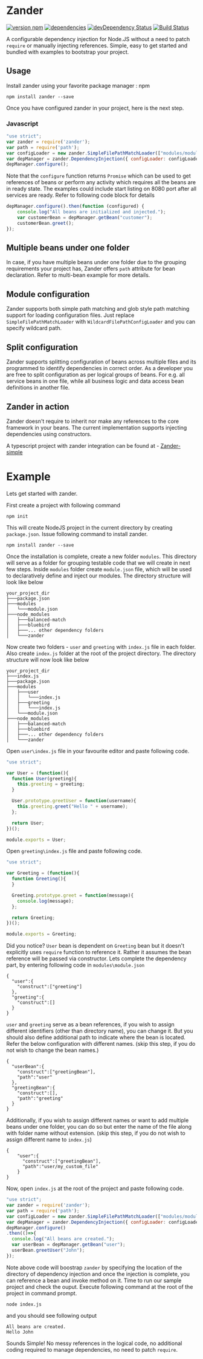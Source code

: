 # Zander


[![version npm](https://img.shields.io/npm/v/zander.svg?style=flat-square)](https://www.npmjs.com/package/zander)
[![dependencies](https://img.shields.io/david/carbonrider/zander.svg?style=flat-square)](https://david-dm.org/carbonrider/zander)
[![devDependency Status](https://david-dm.org/carbonrider/zander/dev-status.svg)](https://david-dm.org/carbonrider/zander#info=devDependencies)
[![Build Status](https://travis-ci.org/carbonrider/zander.svg?branch=master)](https://travis-ci.org/carbonrider/zander)

A configurable dependency injection for Node.JS without a need to patch `require` or manually injecting references.
Simple, easy to get started and bundled with examples to bootstrap your project.

## Usage
Install zander using your favorite package manager : npm

```
npm install zander --save
```

Once you have configured zander in your project, here is the next step.

### Javascript

```javascript
"use strict";
var zander = require('zander');
var path = require('path');
var configLoader = new zander.SimpleFilePathMatchLoader(["modules/module.json"]);
var depManager = zander.DependencyInjection({ configLoader: configLoader, modulePath: path.join(__dirname, 'modules') });
depManager.configure();
```

Note that the `configure` function returns `Promise` which can be used to get references of beans or perform any activity
which requires all the beans are in ready state. The examples could include start listing on 8080 port after all services
are ready. Refer to following code block for details

```javascript
depManager.configure().then(function (configured) {
    console.log("All beans are initialized and injected.");
    var customerBean = depManager.getBean("customer");
    customerBean.greet();
});
```

## Multiple beans under one folder
In case, if you have multiple beans under one folder due to the grouping requirements your project has, Zander offers `path`
attribute for bean declaration. Refer to multi-bean example for more details.

## Module configuration

Zander supports both simple path matching and glob style path matching support for loading configuration files.
Just replace `SimpleFilePathMatchLoader` with `WildcardFilePathConfigLoader` and you can specify wildcard path.

## Split configuration

Zander supports splitting configuration of beans across multiple files and its programmed to identify dependencies
in correct order. As a developer you are free to split configuration as per logical groups of beans. For e.g. all
service beans in one file, while all business logic and data access bean definitions in another file.

## Zander in action

Zander doesn't require to inherit nor make any references to the core framework in your beans. The current implementation
supports injecting dependencies using constructors.

A typescript project with zander integration can be found at - [Zander-simple](https://github.com/carbonrider/zander-simple)

# Example
Lets get started with zander.

First create a project with following command

```
npm init
```

This will create NodeJS project in the current directory by creating `package.json`. Issue following command to install zander.

```
npm install zander --save
```

Once the installation is complete, create a new folder `modules`. This directory will serve as a folder for grouping testable code
that we will create in next few steps. Inside `modules` folder create `module.json` file, which will be used to declaratively
define and inject our modules. The directory structure will look like below

```
your_project_dir
├───package.json
├───modules
│   └───module.json
├───node_modules
│   ├───balanced-match
│   ├───bluebird
│   ├───... other dependency folders
│   └───zander
```

Now create two folders - `user` and `greeting` with `index.js` file in each folder. Also create `index.js` folder at the root of
the project directory. The directory structure will now look like below
```
your_project_dir
├───index.js
├───package.json
├───modules
│   ├───user
│   │   └───index.js
│   ├───greeting
│   │   └───index.js
│   └───module.json
├───node_modules
│   ├───balanced-match
│   ├───bluebird
│   ├───... other dependency folders
│   └───zander
```

Open `user\index.js` file in your favourite editor and paste following code.

```javascript
"use strict";

var User = (function(){
  function User(greeting){
    this.greeting = greeting;
  }

  User.prototype.greetUser = function(username){
    this.greeting.greet("Hello " + username);
  };

  return User;
})();

module.exports = User;
```

Open `greeting\index.js` file and paste following code.

```javascript
"use strict";

var Greeting = (function(){
  function Greeting(){
  }

  Greeting.prototype.greet = function(message){
    console.log(message);
  };

  return Greeting;
})();

module.exports = Greeting;
```

Did you notice? `User` bean is dependent on `Greeting` bean but it doesn't explicitly uses `require` function to reference it.
Rather it assumes the bean reference will be passed via constructor. Lets complete the dependency part, by entering following code
in `modules\module.json`

```
{
  "user":{
    "construct":["greeting"]
  },
  "greeting":{
    "construct":[]
  }
}
```

`user` and `greeting` serve as a bean references, if you wish to assign different identifiers (other than directory name), you can
change it. But you should also define additional path to indicate where the bean is located. Refer the below configuration with
different names. (skip this step, if you do not wish to change the bean names.)
```
{
  "userBean":{
    "construct":["greetingBean"],
    "path":"user"
  },
  "greetingBean":{
    "construct":[],
    "path":"greeting"
  }
}
```
Additionally, if you wish to assign different names or want to add multiple beans under one folder, you can do so but enter the name
of the file along with folder name without extension. (skip this step, if you do not wish to assign different name to `index.js`)
```
{
    "user":{
      "construct":["greetingBean"],
      "path":"user/my_custom_file"
    }
}
```

Now, open `index.js` at the root of the project and paste following code.

```javascript
"use strict";
var zander = require('zander');
var path = require('path');
var configLoader = new zander.SimpleFilePathMatchLoader(["modules/module.json"]);
var depManager = zander.DependencyInjection({ configLoader: configLoader, modulePath: path.join(__dirname, 'modules') });
depManager.configure()
.then(()=>{
  console.log("All beans are created.");
  var userBean = depManager.getBean("user");
  userBean.greetUser("John");
});
```

Note above code will boostrap `zander` by specifying the location of the directory of dependency injection and once the injection
is complete, you can reference a bean and invoke method on it. Time to run our sample project and check the ouput. Execute following
command at the root of the project in command prompt.

```
node index.js
```

and you should see following output

```
All beans are created.
Hello John
```

Sounds Simple! No messy references in the logical code, no additional coding required to manage dependencies, no need to patch `require`.